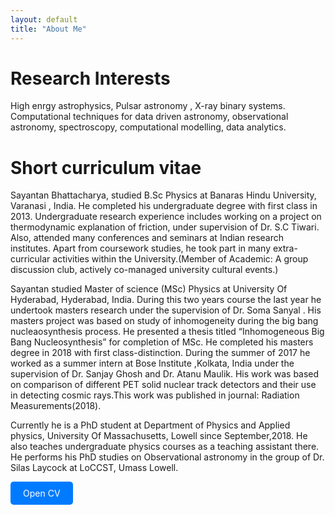 ```yaml
---
layout: default
title: "About Me"
---
```


<style>
  .download-button {
    display: inline-block;
    background-color: #007bff;
    color: white;
    padding: 10px 20px;
    text-decoration: none;
    border-radius: 5px;
  }
</style>

# Research Interests

High enrgy astrophysics, Pulsar astronomy , X-ray binary systems. Computational techniques for data driven astronomy, observational astronomy, spectroscopy, computational modelling, data analytics.

# Short curriculum vitae

Sayantan Bhattacharya, studied B.Sc Physics at Banaras Hindu University, Varanasi , India. He completed his undergraduate degree with first class in 2013. Undergraduate research experience includes working on a project on thermodynamic explanation of friction, under supervision of Dr. S.C Tiwari. Also, attended many conferences and seminars at Indian research institutes. Apart from coursework studies, he took part in many extra-curricular activities within the University.(Member of Academic: A group discussion club, actively co-managed university cultural events.)

Sayantan studied Master of science (MSc) Physics at University Of Hyderabad, Hyderabad, India. During this two years course the last year he undertook masters research under the supervision of Dr. Soma Sanyal . His masters project was based on study of inhomogeneity during the big bang nucleaosynthesis process. He presented a thesis titled “Inhomogeneous Big Bang Nucleosynthesis” for completion of MSc. He completed his masters degree in 2018 with first class-distinction. During the summer of 2017 he worked as a summer intern at Bose Institute ,Kolkata, India under the supervision of Dr. Sanjay Ghosh and Dr. Atanu Maulik. His work was based on comparison of different PET solid nuclear track detectors and their use in detecting cosmic rays.This work was published in journal: Radiation Measurements(2018).

Currently he is a PhD student at Department of Physics and Applied physics, University  Of Massachusetts, Lowell since September,2018. He also teaches undergraduate physics courses as a teaching assistant there. He performs his PhD studies on Observational astronomy in the group of Dr. Silas Laycock at LoCCST, Umass Lowell.

<a href="/path/to/your/file.pdf" target="_blank" class="download-button">Open CV</a>

